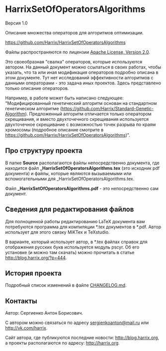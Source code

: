 HarrixSetOfOperatorsAlgorithms
==============================

Версия 1.0

Описание множества операторов для алгоритмов оптимизации.

https://github.com/Harrix/HarrixSetOfOperatorsAlgorithms

Файлы распространяются по лицензии [Apache License, Version 2.0](../master/LICENSE.txt).

Это своеобразная "свалка" операторов, которые используются автором. На данный документ можно ссылаться в своих работах, чтобы указать, что та или иная модификация операторов подробно описана в этом документе. Тут нет исследований эффективности алгоритмов с данными операторами - это задача иных проектов. Здесь представлено только описание операторов.

Например, в работе может быть написано следующее: "Модифицированный генетический алгоритм основан на стандартном генетическом алгоритме (https://github.com/Harrix/Standard-Genetic-Algorithm). Предложенный алгоритм отличается только оператором скрещивания, и вместо двухточечного скрещивания используется двухточечное скрещивание с возможностью точек разрыва по краям хромосомы (подробное описание смотрите в https://github.com/Harrix/HarrixSetOfOperatorsAlgorithms)".

Про структуру проекта
---------------------

В папке **Source** располагаются файлы непосредственно документа, где находится файл **_HarrixSetOfOperatorsAlgorithms.tex** (это исходник pdf документа) и файлы, которые являются вызываемыми или вспомогательными для _HarrixSetOfOperatorsAlgorithms.tex.

Файл **_HarrixSetOfOperatorsAlgorithms.pdf** - это непосредственно сам документ.

Сведения для редактирования файлов
----------------------------------

Для полноценной работы редактированию LaTeX документа вам потребуются программа для компиляции *.tex документов в *.pdf. Автор использует для этого связку MiKTex и TeXstudio. 

В варианте, который использует автор, в *.tex файлах справок для отображения русских букв используется модуль pscyr. Об его установке (и можно там скачать) можно прочитать в статье http://blog.harrix.org/?p=444.

История проекта
---------------

Подробный список изменений в файле [CHANGELOG.md](../master/CHANGELOG.md).

Контакты
--------

Автор: Сергиенко Антон Борисович.

С автором можно связаться по адресу sergienkoanton@mail.ru или  http://vk.com/harrix.

Сайт автора, где публикуются последние новости: http://blog.harrix.org, а проекты располагаются по адресу: http://harrix.org.
